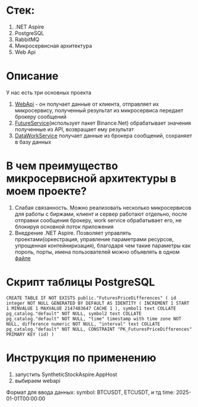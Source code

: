 # Стек:
1. .NET Aspire 
2. PostgreSQL
3. RabbitMQ 
4. Микросервисная архитектура
5. Web Api

# Описание
У нас есть три основных проекта
1. [WebApi](WebApi) - он получает данные от клиента, отправляет их микросервису, полученный результат из микросервиса передает брокеру сообщений
2. [FutureService](Microservices/FuturesService)(использует пакет Binance.Net) обрабатывает значения полученные из API, возвращает ему результат
3. [DataWorkService](DataWorkService) получает данные из брокера сообщений, сохраняет в базу данных

# В чем преимущество микросервисной архитектуры в моем проекте? 
1. Слабая связанность. Можно реализовать несколько микросервисов для работы с биржами, клиент и сервер работают отдельно, после отправки сообщения брокеру, work service обрабатывает его, не блокируя основной поток приложения
2. Внедрение .NET Aspire. Позволяет управлять проектами(оркестрация, управление параметрами ресурсов, упрощенная контейниризация), благодаря чем такие параметры как пороль, порты, имена пользователей можно объявлять в одном [файле](Aspire/SyntheticStockAspire.AppHost/EnvironmentSetup.cs)

# Скрипт таблицы PostgreSQL
``
CREATE TABLE IF NOT EXISTS public."FuturesPriceDifferences"
(
    id integer NOT NULL GENERATED BY DEFAULT AS IDENTITY ( INCREMENT 1 START 1 MINVALUE 1 MAXVALUE 2147483647 CACHE 1 ),
    symbol1 text COLLATE pg_catalog."default" NOT NULL,
    symbol2 text COLLATE pg_catalog."default" NOT NULL,
    "time" timestamp with time zone NOT NULL,
    difference numeric NOT NULL,
    "interval" text COLLATE pg_catalog."default" NOT NULL,
    CONSTRAINT "PK_FuturesPriceDifferences" PRIMARY KEY (id)
)
``
# Инструкция по применению 
1. запустить SyntheticStockAspire.AppHost
2. выбираем webapi

Формат для ввода данных:
symbol: BTCUSDT, ETCUSDT, и тд
time: 2025-01-01T00:00:00
